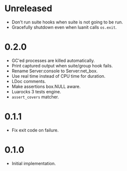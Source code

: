 # Unreleased

- Don't run suite hooks when suite is not going to be run.
- Gracefully shutdown even when luanit calls `os.exit`.

# 0.2.0

- GC'ed processes are killed automatically.
- Print captured output when suite/group hook fails.
- Rename Server:console to Server:net_box.
- Use real time instead of CPU time for duration.
- LDoc comments.
- Make assertions box.NULL aware.
- Luarocks 3 tests engine.
- `assert_covers` matcher.

# 0.1.1

- Fix exit code on failure.

# 0.1.0

- Initial implementation.
